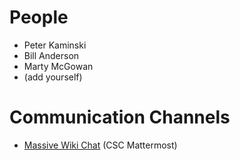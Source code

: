 # People

- Peter Kaminski
- Bill Anderson
- Marty McGowan
- (add yourself)

# Communication Channels

- [Massive Wiki Chat](https://chat.collectivesensecommons.org/agora/channels/masvf-wiki
) (CSC Mattermost)
